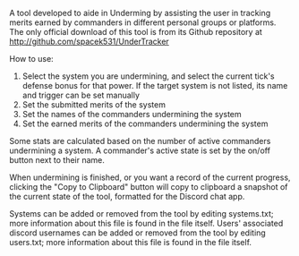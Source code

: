 A tool developed to aide in Underming by assisting the user in tracking merits earned by commanders in different personal groups or platforms. The only official download of this tool is from its Github repository at http://github.com/spacek531/UnderTracker

How to use:

1. Select the system you are undermining, and select the current tick's defense bonus for that power. If the target system is not listed, its name and trigger can be set manually
2. Set the submitted merits of the system
3. Set the names of the commanders undermining the system
4. Set the earned merits of the commanders undermining the system

Some stats are calculated based on the number of active commanders undermining a system. A commander's active state is set by the on/off button next to their name.

When undermining is finished, or you want a record of the current progress, clicking the "Copy to Clipboard" button will copy to clipboard a snapshot of the current state of the tool, formatted for the Discord chat app.

Systems can be added or removed from the tool by editing systems.txt; more information about this file is found in the file itself.
Users' associated discord usernames can be added or removed from the tool by editing users.txt; more information about this file is found in the file itself.
